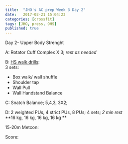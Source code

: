 ```yaml
---
title:  "JHO's AC prep Week 3 Day 2"
date:   2017-02-21 15:04:23
categories: [crossfit]
tags: [JHO, press, OHS]
published: true
---
```

Day 2- Upper Body Strenght 

A: Rotator Cuff Complex X 3; _rest as needed_  

B: [HS walk drills][hswalk_link]:  
3 sets:  
- Box walk/ wall shuffle  
- Shoulder tap  
- Wall Pull  
- Wall Handstand Balance

C: Snatch Balance; 5,4,3, 3X2;  

D: 2 weighted PUs, 4 strict PUs, 8 PUs; 4 sets; _2 min rest_  
**16 kg, 16 kg, 16 kg, 16 kg **

15-20m Metcon:

Score: 


[hswalk_link]: https://youtube.com/playlist?list=PLbV83TDhgPsHhFcOYMFKZ92r3cNWHZTMb